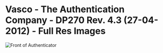 # Vasco - The Authentication Company - DP270 Rev. 4.3 (27-04-2012) - Full Res Images

![Front of Authenticator](IMG_6059.JPG "Front of Authenticator")
